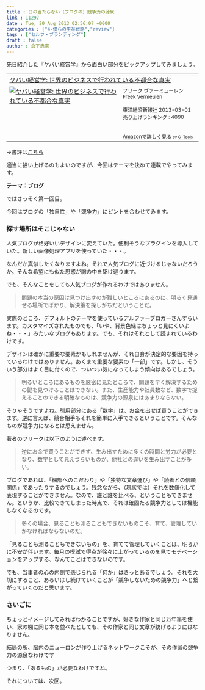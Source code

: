 ```yaml
---
title : 日の当たらない（ブログの）競争力の源泉
link : 11297
date : Tue, 20 Aug 2013 02:56:07 +0000
categories : ["4-僕らの生存戦略","review"]
tags : ["セルフ・ブランディング"]
draft : false
author : 倉下忠憲
---
```


先日紹介した『ヤバい経営学』から面白い部分をピックアップしてみましょう。

<table  border="0" cellpadding="5"><tr><td colspan="2"><a href="http://www.amazon.co.jp/%E3%83%A4%E3%83%90%E3%81%84%E7%B5%8C%E5%96%B6%E5%AD%A6-%E4%B8%96%E7%95%8C%E3%81%AE%E3%83%93%E3%82%B8%E3%83%8D%E3%82%B9%E3%81%A7%E8%A1%8C%E3%82%8F%E3%82%8C%E3%81%A6%E3%81%84%E3%82%8B%E4%B8%8D%E9%83%BD%E5%90%88%E3%81%AA%E7%9C%9F%E5%AE%9F-%E3%83%95%E3%83%AA%E3%83%BC%E3%82%AF-%E3%83%B4%E3%82%A1%E3%83%BC%E3%83%9F%E3%83%A5%E3%83%BC%E3%83%AC%E3%83%B3/dp/4492502467%3FSubscriptionId%3D15SMZCTB9V8NGR2TW082%26tag%3Drashita1000-22%26linkCode%3Dxm2%26camp%3D2025%26creative%3D165953%26creativeASIN%3D4492502467" target="_top">ヤバい経営学: 世界のビジネスで行われている不都合な真実</a><img src="http://www.assoc-amazon.jp/e/ir?t=rashita1000-22&l=ur2&o=9" width="1" height="1" style="border: none;" alt="" /></td></tr><tr><td valign="top"><a href="http://www.amazon.co.jp/%E3%83%A4%E3%83%90%E3%81%84%E7%B5%8C%E5%96%B6%E5%AD%A6-%E4%B8%96%E7%95%8C%E3%81%AE%E3%83%93%E3%82%B8%E3%83%8D%E3%82%B9%E3%81%A7%E8%A1%8C%E3%82%8F%E3%82%8C%E3%81%A6%E3%81%84%E3%82%8B%E4%B8%8D%E9%83%BD%E5%90%88%E3%81%AA%E7%9C%9F%E5%AE%9F-%E3%83%95%E3%83%AA%E3%83%BC%E3%82%AF-%E3%83%B4%E3%82%A1%E3%83%BC%E3%83%9F%E3%83%A5%E3%83%BC%E3%83%AC%E3%83%B3/dp/4492502467%3FSubscriptionId%3D15SMZCTB9V8NGR2TW082%26tag%3Drashita1000-22%26linkCode%3Dxm2%26camp%3D2025%26creative%3D165953%26creativeASIN%3D4492502467" target="_top"><img src="http://ecx.images-amazon.com/images/I/51Ve8Tgo1yL._SL160_.jpg" border="0" alt="ヤバい経営学: 世界のビジネスで行われている不都合な真実" /></a></td><td valign="top"><font size="-1">フリーク ヴァーミューレン Freek Vermeulen <br /><br />東洋経済新報社  2013-03-01<br />売り上げランキング : 4090<br /><br /><br /><a href="http://www.amazon.co.jp/%E3%83%A4%E3%83%90%E3%81%84%E7%B5%8C%E5%96%B6%E5%AD%A6-%E4%B8%96%E7%95%8C%E3%81%AE%E3%83%93%E3%82%B8%E3%83%8D%E3%82%B9%E3%81%A7%E8%A1%8C%E3%82%8F%E3%82%8C%E3%81%A6%E3%81%84%E3%82%8B%E4%B8%8D%E9%83%BD%E5%90%88%E3%81%AA%E7%9C%9F%E5%AE%9F-%E3%83%95%E3%83%AA%E3%83%BC%E3%82%AF-%E3%83%B4%E3%82%A1%E3%83%BC%E3%83%9F%E3%83%A5%E3%83%BC%E3%83%AC%E3%83%B3/dp/4492502467%3FSubscriptionId%3D15SMZCTB9V8NGR2TW082%26tag%3Drashita1000-22%26linkCode%3Dxm2%26camp%3D2025%26creative%3D165953%26creativeASIN%3D4492502467" target="_top">Amazonで詳しく見る</a></font><font size="-2"> by <a href="http://www.goodpic.com/mt/aws/index.html" >G-Tools</a></font></td></tr></table>
→書評は<a href="https://rashita.net/blog/?p=11291" target="_blank">こちら</a>

適当に拾い上げるのもよいのですが、今回はテーマを決めて連載でやってみます。

<strong>テーマ：ブログ</strong>

ではさっそく第一回目。

今回はブログの「独自性」や「競争力」にピントを合わせてみます。

<H3>探す場所はそこじゃない</H3>人気ブログが格好いいデザインに変えていた。便利そうなプラグインを導入していた。新しい画像処理アプリを使っていた・・・。

なんだか真似したくなりますよね。それで人気ブログに近づけるじゃないだろうか。そんな希望にも似た思惑が胸の中を駆け巡ります。

でも、そんなことをしても人気ブログが作れるわけではありません。

<blockquote>
問題の本当の原因は見つけ出すのが難しいところにあるのに、明るく見通せる場所でばかり、解決策を探しがちだということだ。
</blockquote>

実際のところ、デフォルトのテーマを使っているアルファーブロガーさんすらいます。カスタマイズされたものでも、「いや、背景色緑はちょっと見にくいよね・・・」みたいなブログもあります。でも、それはそれとして読まれているわけです。

デザインは確かに重要な要素かもしれませんが、それ自身が決定的な要因を持っているわけではありません。あくまで重要な要素の「一部」です。しかし、そういう部分はよく目に付くので、ついつい気になってしまう傾向はあるでしょう。

<blockquote>
明るいところにあるものを厳密に見たところで、問題を早く解決するための鍵を見つけることはできない。また、生産能力や社員数など、数字で捉えることのできる明確なものは、競争力の源泉にはあまりならない。
</blockquote>

そりゃそうですよね。引用部分にある「数字」は、お金を出せば買うことができます。逆に言えば、競合相手もそれを簡単に入手できるということです。そんなものが競争力になるとは思えません。

著者のフリークは以下のように述べます。

<blockquote>
逆にお金で買うことができず、生み出すために多くの時間と労力が必要となり、数字として見えづらいものが、他社との違いを生み出すことが多い。
</blockquote>

ブログであれば、「細部へのこだわり」や「独特な文章運び」や「読者との信頼関係」であったりするのでしょう。残念ながら、（現状では）それを数値化して表現することができません。なので、誰と誰を比べる、ということもできません。というか、比較できてしまった時点で、それは確固たる競争力としては機能しなくなるのです。

<blockquote>多くの場合、見ることも測ることもできないものこそ、育て、管理していかなければならないのだ。</blockquote>

「見ることも測ることもできないもの」を、育てて管理していくことは、明らかに不安が伴います。毎月の模試で得点が徐々に上がっているのを見てモチベーションをアップする、なんてことはできないのです。

でも、当事者の心の内側で感じられる「何か」はきっとあるでしょう。それを大切にすること、あるいはし続けていくことが「競争しないための競争力」へと繋がっていくのだと思います。

<H3>さいごに</H3>ちょっとイメージしてみればわかることですが、好きな作家と同じ万年筆を使い、家の棚に同じ本を並べたとしても、その作家と同じ文章が紡げるようにはなりません。

結局の所、脳内のニューロンが作り上げるネットワークこそが、その作家の競争力の源泉なわけです

つまり、「あるもの」が必要なわけですね。

それについては、次回。